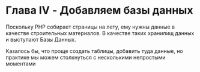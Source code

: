 # Глава IV - Добавляем базы данных

Поскольку PHP собирает страницы на лету, ему нужны данные в качестве строительных материалов. В качестве таких хранилищ данных и выступают Базы Данных.

Казалось бы, что проще создать таблицы, добавить туда данные, но практике мы можем столкнуться с несколькими непростыми моментами